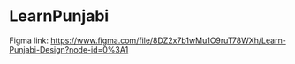 # LearnPunjabi

Figma link: https://www.figma.com/file/8DZ2x7b1wMu1O9ruT78WXh/Learn-Punjabi-Design?node-id=0%3A1
